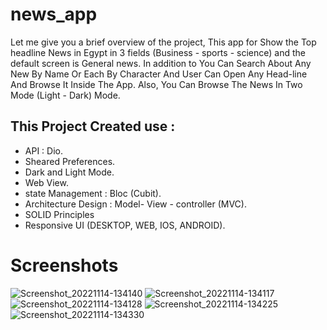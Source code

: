 # news_app

Let me give you a brief overview of the project, This app for Show the Top headline News in Egypt in 3 fields (Business - sports - science) and the default screen is General news. In addition to You Can Search About Any New By Name Or Each By Character And User Can Open Any Head-line And Browse It Inside The App. Also, You Can Browse The News In Two Mode (Light - Dark) Mode.

## This Project Created use :

- API : Dio.
- Sheared Preferences.
- Dark and Light Mode.
- Web View.
- state Management : Bloc (Cubit).
- Architecture Design : Model- View - controller (MVC).
- SOLID Principles
- Responsive UI (DESKTOP, WEB, IOS, ANDROID).

# Screenshots
![Screenshot_20221114-134140](https://user-images.githubusercontent.com/109968682/202677242-4e21fc88-a9e1-4328-9de8-8faa7fd490ef.jpg)
![Screenshot_20221114-134117](https://user-images.githubusercontent.com/109968682/202677278-4962fe16-3dd5-4153-8704-2cc453a67c7e.jpg)
![Screenshot_20221114-134128](https://user-images.githubusercontent.com/109968682/202677319-8dae99b3-cb8a-4869-8d70-95c81f5cda58.jpg)
![Screenshot_20221114-134225](https://user-images.githubusercontent.com/109968682/202677358-69d46054-cb9b-4c33-a12c-cbfc6eb754ed.jpg)
![Screenshot_20221114-134330](https://user-images.githubusercontent.com/109968682/202677366-50897048-9272-4f76-9935-77498ca1b063.jpg)
